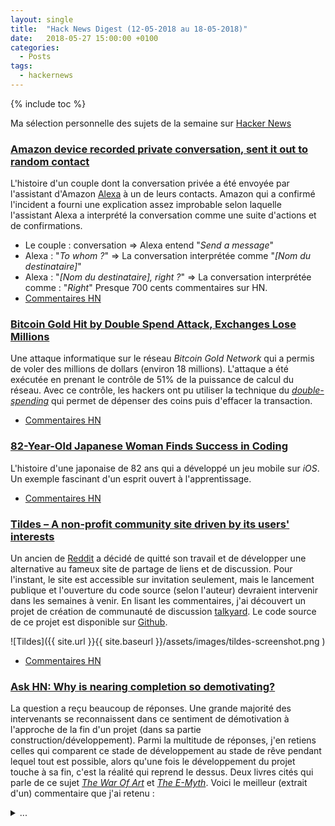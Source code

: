 ```yaml
---
layout: single
title:  "Hack News Digest (12-05-2018 au 18-05-2018)"
date:   2018-05-27 15:00:00 +0100
categories:
  - Posts
tags:
  - hackernews
---
```


{% include toc %}

Ma sélection personnelle des sujets de la semaine sur
[Hacker News](https://news.ycombinator.com/)

### [Amazon device recorded private conversation, sent it out to random contact](https://news.ycombinator.com/item?id=17145204)
L'histoire d'un couple dont la conversation privée a été envoyée par l'assistant
d'Amazon [Alexa](https://fr.wikipedia.org/wiki/Amazon_Alexa) à un de leurs
contacts. Amazon qui a confirmé l'incident a fourni une explication assez
improbable selon laquelle l'assistant Alexa a interprété la conversation comme
une suite d'actions et de confirmations.
   - Le couple : conversation => Alexa entend "*Send a message*"
   - Alexa : "*To whom ?*" => La conversation interprétée comme "*[Nom
   du destinataire]*"
   - Alexa : "*[Nom du destinataire], right ?*" => La conversation interprétée
   comme : "*Right*"
Presque 700 cents commentaires sur HN.
- [Commentaires HN](https://news.ycombinator.com/item?id=17145204&p=2)

### [Bitcoin Gold Hit by Double Spend Attack, Exchanges Lose Millions](https://www.ccn.com/bitcoin-gold-hit-by-double-spend-attack-exchanges-lose-millions/)
Une attaque informatique sur le réseau *Bitcoin Gold Network* qui a permis de
voler des millions de dollars (environ 18 millions). L'attaque a été exécutée en
prenant le contrôle de 51% de la puissance de calcul du réseau. Avec ce
contrôle, les hackers ont pu utiliser la technique du *[double-spending](https://en.wikipedia.org/wiki/Double-spending)* qui
permet de dépenser des coins puis d'effacer la transaction.
- [Commentaires HN](https://news.ycombinator.com/item?id=17138356)

### [	82-Year-Old Japanese Woman Finds Success in Coding](https://www.aarp.org/work/working-at-50-plus/info-2018/worlds-oldest-app-developer-fd.html)
L'histoire d'une japonaise de 82 ans qui a développé un jeu mobile sur *iOS*. Un
exemple fascinant d'un esprit ouvert à l'apprentissage.
- [Commentaires HN](https://news.ycombinator.com/item?id=17120448)

### [Tildes – A non-profit community site driven by its users' interests](https://blog.tildes.net/announcing-tildes)
Un ancien de [Reddit](https://www.reddit.com/) a décidé de quitté son travail et de développer une
alternative au fameux site de partage de liens et de discussion. Pour l'instant,
le site est accessible sur invitation seulement, mais le lancement publique et
l'ouverture du code source (selon l'auteur) devraient intervenir dans les
semaines à venir. En lisant les commentaires, j'ai découvert un projet de
création de communauté de discussion [talkyard](https://www.talkyard.io). Le
code source de ce projet est disponible sur [Github](https://github.com/debiki/talkyard).

![Tildes]({{ site.url }}{{ site.baseurl }}/assets/images/tildes-screenshot.png )

- [Commentaires HN](https://news.ycombinator.com/item?id=17103093)

### [Ask HN: Why is nearing completion so demotivating?](https://news.ycombinator.com/item?id=17138794)
La question a reçu beaucoup de réponses. Une grande majorité des intervenants
se reconnaissent dans ce sentiment de démotivation à l'approche de la fin d'un
projet (dans sa partie construction/développement). Parmi la multitude de
réponses, j'en retiens celles qui comparent ce stade de développement au stade
de rêve pendant lequel tout est possible, alors qu'une fois le développement du
projet touche à sa fin, c'est la réalité qui reprend le dessus. Deux livres
cités qui parle de ce sujet [*The War Of Art*](https://www.amazon.fr/War-Art-Through-Creative-Battles/dp/1936891026) et [*The E-Myth*](https://www.amazon.fr/Myth-Revisited-Small-Businesses-About/dp/0887307280). Voici le
meilleur (extrait d'un) commentaire que j'ai retenu :

<details>
  <summary>...</summary>
  ... in the dream stage it is possible; everything is possible. In the reality stage, it will only be what it is.
</details>
